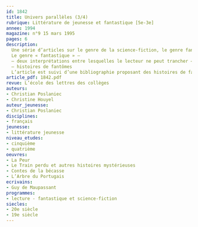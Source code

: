 ```yaml
---
id: 1842
title: Univers parallèles (3/4)
rubrique: Littérature de jeunesse et fantastique [5e-3e]
annee: 1994
magazine: n°9 15 mars 1995
pages: 6
description: 
  Une série d’articles sur le genre de la science-fiction, le genre fantastique, historique et le ton naïf…
  Le genre « fantastique » – 
  – deux interprétations entre lesquelles le lecteur ne peut trancher – « L’Arbre du Portugais », de Bernard Cassac (« Le Train perdu et autres histoires mystérieuses ») ; « La Peur », de Maupassant
  – histoires de fantômes
  L’article est suivi d’une bibliographie proposant des histoires de fantômes et des histoires fantastiques.
article_pdf: 1842.pdf
revue: L’école des lettres des collèges
auteurs:
- Christian Poslaniec
- Christine Houyel
auteur_jeunesse:
- Christian Poslaniec
disciplines:
- français
jeunesse:
- littérature jeunesse
niveau_etudes:
- cinquième
- quatrième
oeuvres:
- La Peur
- Le Train perdu et autres histoires mystérieuses
- Contes de la bécasse
- L’Arbre du Portugais
ecrivains:
- Guy de Maupassant
programmes:
- lecture - fantastique et science-fiction
siecles:
- 20e siècle
- 19e siècle
---
```

